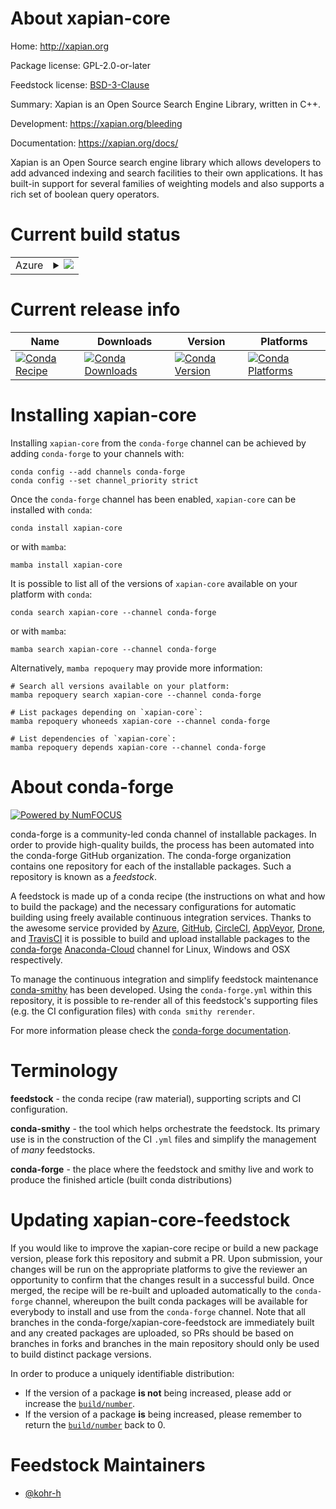 About xapian-core
=================

Home: http://xapian.org

Package license: GPL-2.0-or-later

Feedstock license: [BSD-3-Clause](https://github.com/conda-forge/xapian-core-feedstock/blob/main/LICENSE.txt)

Summary: Xapian is an Open Source Search Engine Library, written in C++.

Development: https://xapian.org/bleeding

Documentation: https://xapian.org/docs/

Xapian is an Open Source search engine library which allows developers
to add advanced indexing and search facilities to their own applications.
It has built-in support for several families of weighting models and also
supports a rich set of boolean query operators.


Current build status
====================


<table>
    
  <tr>
    <td>Azure</td>
    <td>
      <details>
        <summary>
          <a href="https://dev.azure.com/conda-forge/feedstock-builds/_build/latest?definitionId=2151&branchName=main">
            <img src="https://dev.azure.com/conda-forge/feedstock-builds/_apis/build/status/xapian-core-feedstock?branchName=main">
          </a>
        </summary>
        <table>
          <thead><tr><th>Variant</th><th>Status</th></tr></thead>
          <tbody><tr>
              <td>linux_64</td>
              <td>
                <a href="https://dev.azure.com/conda-forge/feedstock-builds/_build/latest?definitionId=2151&branchName=main">
                  <img src="https://dev.azure.com/conda-forge/feedstock-builds/_apis/build/status/xapian-core-feedstock?branchName=main&jobName=linux&configuration=linux_64_" alt="variant">
                </a>
              </td>
            </tr><tr>
              <td>osx_64</td>
              <td>
                <a href="https://dev.azure.com/conda-forge/feedstock-builds/_build/latest?definitionId=2151&branchName=main">
                  <img src="https://dev.azure.com/conda-forge/feedstock-builds/_apis/build/status/xapian-core-feedstock?branchName=main&jobName=osx&configuration=osx_64_" alt="variant">
                </a>
              </td>
            </tr>
          </tbody>
        </table>
      </details>
    </td>
  </tr>
</table>

Current release info
====================

| Name | Downloads | Version | Platforms |
| --- | --- | --- | --- |
| [![Conda Recipe](https://img.shields.io/badge/recipe-xapian--core-green.svg)](https://anaconda.org/conda-forge/xapian-core) | [![Conda Downloads](https://img.shields.io/conda/dn/conda-forge/xapian-core.svg)](https://anaconda.org/conda-forge/xapian-core) | [![Conda Version](https://img.shields.io/conda/vn/conda-forge/xapian-core.svg)](https://anaconda.org/conda-forge/xapian-core) | [![Conda Platforms](https://img.shields.io/conda/pn/conda-forge/xapian-core.svg)](https://anaconda.org/conda-forge/xapian-core) |

Installing xapian-core
======================

Installing `xapian-core` from the `conda-forge` channel can be achieved by adding `conda-forge` to your channels with:

```
conda config --add channels conda-forge
conda config --set channel_priority strict
```

Once the `conda-forge` channel has been enabled, `xapian-core` can be installed with `conda`:

```
conda install xapian-core
```

or with `mamba`:

```
mamba install xapian-core
```

It is possible to list all of the versions of `xapian-core` available on your platform with `conda`:

```
conda search xapian-core --channel conda-forge
```

or with `mamba`:

```
mamba search xapian-core --channel conda-forge
```

Alternatively, `mamba repoquery` may provide more information:

```
# Search all versions available on your platform:
mamba repoquery search xapian-core --channel conda-forge

# List packages depending on `xapian-core`:
mamba repoquery whoneeds xapian-core --channel conda-forge

# List dependencies of `xapian-core`:
mamba repoquery depends xapian-core --channel conda-forge
```


About conda-forge
=================

[![Powered by
NumFOCUS](https://img.shields.io/badge/powered%20by-NumFOCUS-orange.svg?style=flat&colorA=E1523D&colorB=007D8A)](https://numfocus.org)

conda-forge is a community-led conda channel of installable packages.
In order to provide high-quality builds, the process has been automated into the
conda-forge GitHub organization. The conda-forge organization contains one repository
for each of the installable packages. Such a repository is known as a *feedstock*.

A feedstock is made up of a conda recipe (the instructions on what and how to build
the package) and the necessary configurations for automatic building using freely
available continuous integration services. Thanks to the awesome service provided by
[Azure](https://azure.microsoft.com/en-us/services/devops/), [GitHub](https://github.com/),
[CircleCI](https://circleci.com/), [AppVeyor](https://www.appveyor.com/),
[Drone](https://cloud.drone.io/welcome), and [TravisCI](https://travis-ci.com/)
it is possible to build and upload installable packages to the
[conda-forge](https://anaconda.org/conda-forge) [Anaconda-Cloud](https://anaconda.org/)
channel for Linux, Windows and OSX respectively.

To manage the continuous integration and simplify feedstock maintenance
[conda-smithy](https://github.com/conda-forge/conda-smithy) has been developed.
Using the ``conda-forge.yml`` within this repository, it is possible to re-render all of
this feedstock's supporting files (e.g. the CI configuration files) with ``conda smithy rerender``.

For more information please check the [conda-forge documentation](https://conda-forge.org/docs/).

Terminology
===========

**feedstock** - the conda recipe (raw material), supporting scripts and CI configuration.

**conda-smithy** - the tool which helps orchestrate the feedstock.
                   Its primary use is in the construction of the CI ``.yml`` files
                   and simplify the management of *many* feedstocks.

**conda-forge** - the place where the feedstock and smithy live and work to
                  produce the finished article (built conda distributions)


Updating xapian-core-feedstock
==============================

If you would like to improve the xapian-core recipe or build a new
package version, please fork this repository and submit a PR. Upon submission,
your changes will be run on the appropriate platforms to give the reviewer an
opportunity to confirm that the changes result in a successful build. Once
merged, the recipe will be re-built and uploaded automatically to the
`conda-forge` channel, whereupon the built conda packages will be available for
everybody to install and use from the `conda-forge` channel.
Note that all branches in the conda-forge/xapian-core-feedstock are
immediately built and any created packages are uploaded, so PRs should be based
on branches in forks and branches in the main repository should only be used to
build distinct package versions.

In order to produce a uniquely identifiable distribution:
 * If the version of a package **is not** being increased, please add or increase
   the [``build/number``](https://docs.conda.io/projects/conda-build/en/latest/resources/define-metadata.html#build-number-and-string).
 * If the version of a package **is** being increased, please remember to return
   the [``build/number``](https://docs.conda.io/projects/conda-build/en/latest/resources/define-metadata.html#build-number-and-string)
   back to 0.

Feedstock Maintainers
=====================

* [@kohr-h](https://github.com/kohr-h/)

